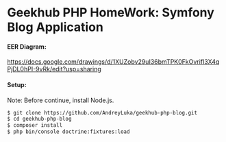 Geekhub PHP HomeWork: Symfony Blog Application
=

#### EER Diagram:

https://docs.google.com/drawings/d/1XUZobv29uI36bmTPK0FkOvrifI3X4qPjDL0hPI-9vRk/edit?usp=sharing

#### Setup:

Note: Before continue, install Node.js.

```bash
$ git clone https://github.com/AndreyLuka/geekhub-php-blog.git
$ cd geekhub-php-blog
$ composer install
$ php bin/console doctrine:fixtures:load
``` 
